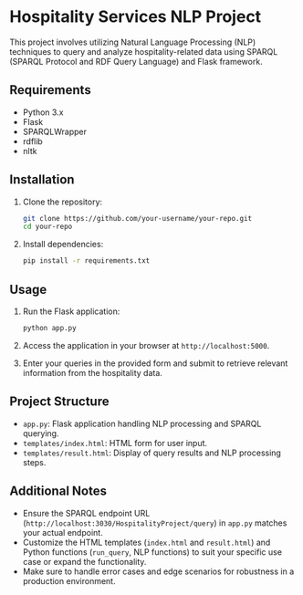 # Hospitality Services NLP Project

This project involves utilizing Natural Language Processing (NLP) techniques to query and analyze hospitality-related data using SPARQL (SPARQL Protocol and RDF Query Language) and Flask framework.

## Requirements

- Python 3.x
- Flask
- SPARQLWrapper
- rdflib
- nltk

## Installation

1. Clone the repository:

    ```bash
    git clone https://github.com/your-username/your-repo.git
    cd your-repo
    ```

2. Install dependencies:

    ```bash
    pip install -r requirements.txt
    ```

## Usage

1. Run the Flask application:

    ```bash
    python app.py
    ```

2. Access the application in your browser at `http://localhost:5000`.

3. Enter your queries in the provided form and submit to retrieve relevant information from the hospitality data.

## Project Structure

- `app.py`: Flask application handling NLP processing and SPARQL querying.
- `templates/index.html`: HTML form for user input.
- `templates/result.html`: Display of query results and NLP processing steps.

## Additional Notes

- Ensure the SPARQL endpoint URL (`http://localhost:3030/HospitalityProject/query`) in `app.py` matches your actual endpoint.
- Customize the HTML templates (`index.html` and `result.html`) and Python functions (`run_query`, NLP functions) to suit your specific use case or expand the functionality.
- Make sure to handle error cases and edge scenarios for robustness in a production environment.
